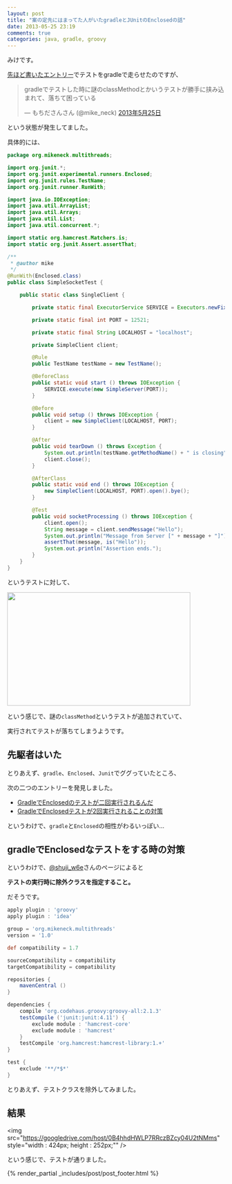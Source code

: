 ```yaml
---
layout: post
title: "案の定先にはまってた人がいたgradleとJUnitのEnclosedの話"
date: 2013-05-25 23:19
comments: true
categories: java, gradle, groovy
---
```


みけです。

[先ほど書いたエントリー](http://mike-neck.github.io/blog/2013/05/25/javadehazimetesocketpuroguramuwoshu-itemita/)でテストをgradleで走らせたのですが、

<blockquote class="twitter-tweet" lang="ja"><p>gradleでテストした時に謎のclassMethodとかいうテストが勝手に挟み込まれて、落ちて困っている</p>&mdash; もちださんさん (@mike_neck) <a href="https://twitter.com/mike_neck/status/338275875294441472">2013年5月25日</a></blockquote>
<script async src="//platform.twitter.com/widgets.js" charset="utf-8"></script>

という状態が発生してました。

具体的には、

```java
package org.mikeneck.multithreads;

import org.junit.*;
import org.junit.experimental.runners.Enclosed;
import org.junit.rules.TestName;
import org.junit.runner.RunWith;

import java.io.IOException;
import java.util.ArrayList;
import java.util.Arrays;
import java.util.List;
import java.util.concurrent.*;

import static org.hamcrest.Matchers.is;
import static org.junit.Assert.assertThat;

/**
 * @author mike
 */
@RunWith(Enclosed.class)
public class SimpleSocketTest {

    public static class SingleClient {

        private static final ExecutorService SERVICE = Executors.newFixedThreadPool(1);

        private static final int PORT = 12521;

        private static final String LOCALHOST = "localhost";

        private SimpleClient client;

        @Rule
        public TestName testName = new TestName();

        @BeforeClass
        public static void start () throws IOException {
            SERVICE.execute(new SimpleServer(PORT));
        }

        @Before
        public void setup () throws IOException {
            client = new SimpleClient(LOCALHOST, PORT);
        }

        @After
        public void tearDown () throws Exception {
            System.out.println(testName.getMethodName() + " is closing");
            client.close();
        }

        @AfterClass
        public static void end () throws IOException {
            new SimpleClient(LOCALHOST, PORT).open().bye();
        }

        @Test
        public void socketProcessing () throws IOException {
            client.open();
            String message = client.sendMessage("Hello");
            System.out.println("Message from Server [" + message + "]");
            assertThat(message, is("Hello"));
            System.out.println("Assertion ends.");
        }
    }
}
```

というテストに対して、

<img src="https://googledrive.com/host/0B4hhdHWLP7RRaS15VXNZRTNVWUU" style="width : 424px; height : 262px;" />

という感じで、謎の`classMethod`というテストが追加されていて、

実行されてテストが落ちてしまうようです。


先駆者はいた
---


とりあえず、`gradle`、`Enclosed`、`Junit`でググっていたところ、

次の二つのエントリーを発見しました。

+ [GradleでEnclosedのテストが二回実行されるんだ](http://d.hatena.ne.jp/irof/20120430/p1)
+ [GradleでEnclosedテストが2回実行されることの対策](http://d.hatena.ne.jp/shuji_w6e/20120808/1344386399)

というわけで、`gradle`と`Enclosed`の相性がわるいっぽい…

gradleでEnclosedなテストをする時の対策
---

というわけで、[@shuji_w6e](https://twitter.com/shuji_w6e)さんのページによると

**テストの実行時に除外クラスを指定すること。**

だそうです。


```groovy build.gradle
apply plugin : 'groovy'
apply plugin : 'idea'

group = 'org.mikeneck.multithreads'
version = '1.0'

def compatibility = 1.7

sourceCompatibility = compatibility
targetCompatibility = compatibility

repositories {
	mavenCentral ()
}

dependencies {
	compile 'org.codehaus.groovy:groovy-all:2.1.3'
	testCompile ('junit:junit:4.11') {
	    exclude module : 'hamcrest-core'
	    exclude module : 'hamcrest'
	}
	testCompile 'org.hamcrest:hamcrest-library:1.+'
}

test {
    exclude '**/*$*'
}
```

とりあえず、テストクラスを除外してみました。

結果
---

<img src="https://googledrive.com/host/0B4hhdHWLP7RRczBZcy04U2tNMms" style="width : 424px; height : 252px;"" />


という感じで、テストが通りました。


{% render_partial _includes/post/post_footer.html %}

